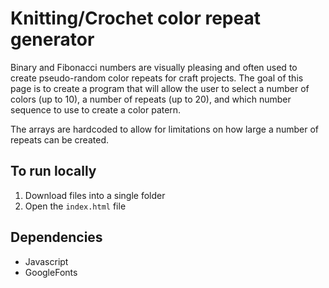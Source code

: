 # Knitting/Crochet color repeat generator
Binary and Fibonacci numbers are visually pleasing and often used to create pseudo-random color repeats for craft projects.  The goal of this page is to create a program that will allow the user to select a number of colors (up to 10), a number of repeats (up to 20), and which number sequence to use to create a color patern.

The arrays are hardcoded to allow for limitations on how large a number of repeats can be created.

## To run locally
1. Download files into a single folder
2. Open the `index.html` file

## Dependencies
- Javascript
- GoogleFonts